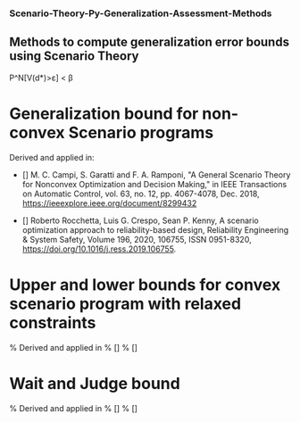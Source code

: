 ### Scenario-Theory-Py-Generalization-Assessment-Methods
## Methods to compute generalization error bounds using Scenario Theory

 P^N[V(d*)>ε] < β
<script type="text/javascript" src="http://cdn.mathjax.org/mathjax/latest/MathJax.js?config=default"></script>

# Generalization bound for non-convex Scenario programs 
Derived and applied in:
  - [] M. C. Campi, S. Garatti and F. A. Ramponi, "A General Scenario Theory for Nonconvex Optimization and Decision Making," in IEEE   Transactions on Automatic Control, vol. 63, no. 12, pp. 4067-4078, Dec. 2018, https://ieeexplore.ieee.org/document/8299432
  
  - [] Roberto Rocchetta, Luis G. Crespo, Sean P. Kenny, A scenario optimization approach to reliability-based design,
     Reliability Engineering & System Safety, Volume 196, 2020, 106755, ISSN 0951-8320, https://doi.org/10.1016/j.ress.2019.106755.

# Upper and lower bounds for convex scenario program with relaxed constraints
% Derived and applied in 
% [] 
% []

# Wait and Judge bound
% Derived and applied in 
% [] 
% []

 
